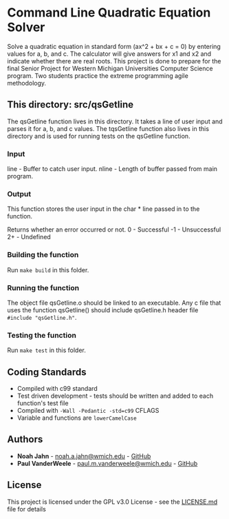 # Command Line Quadratic Equation Solver

Solve a quadratic equation in standard form (ax^2 + bx + c = 0) by entering values
for a, b, and c. The calculator will give answers for x1 and x2 and indicate whether
there are real roots. This project is done to prepare for the final Senior Project
for Western Michigan Universities Computer Science program. Two students practice
the extreme programming agile methodology.

## This directory: src/qsGetline

The qsGetline function lives in this directory. It takes a line of user input and parses it for a, b, and c values. The tqsGetline function also lives in this directory and is used for running tests on the qsGetline function.

### Input

line 	- Buffer to catch user input.
nline 	- Length of buffer passed from main program.

### Output

This function stores the user input in the char * line passed in to the function.

Returns whether an error occurred or not.
0 	- Successful
-1 	- Unsuccessful
2+ 	- Undefined

### Building the function

Run ```make build``` in this folder.

### Running the function

The object file qsGetline.o should be linked to an executable. Any c file that uses the
function qsGetline() should include qsGetline.h header file ```#include "qsGetline.h"```.

### Testing the function

Run ```make test``` in this folder.

## Coding Standards

* Compiled with c99 standard
* Test driven development - tests should be written and added to each function's test
file
* Compiled with ```-Wall -Pedantic -std=c99``` CFLAGS
* Variable and functions are ```lowerCamelCase```

## Authors

* **Noah Jahn** - noah.a.jahn@wmich.edu - [GitHub](https://github.com/noahjahn)
* **Paul VanderWeele** - paul.m.vanderweele@wmich.edu - [GitHub](https://github.com/faytrow)

## License

This project is licensed under the GPL v3.0 License - see the [LICENSE.md](docs/LICENSE.md) file for details
